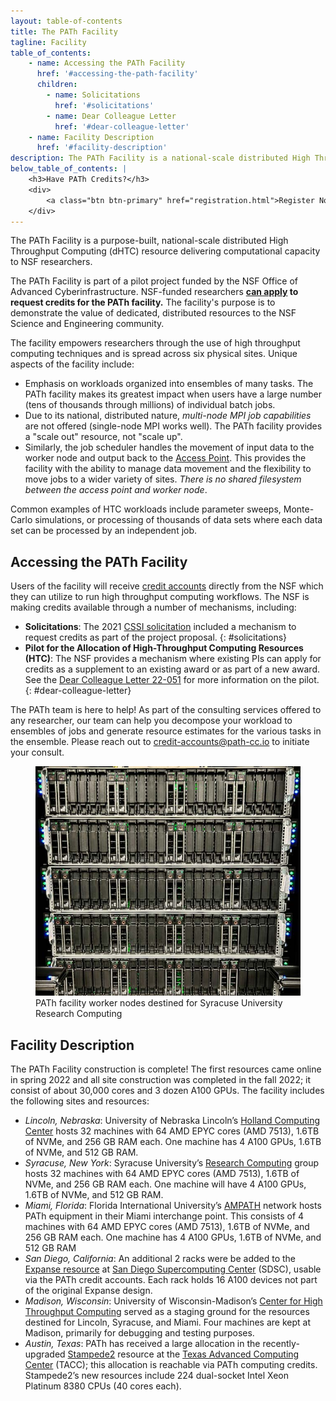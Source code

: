 ```yaml
---
layout: table-of-contents
title: The PATh Facility
tagline: Facility
table_of_contents:
    - name: Accessing the PATh Facility
      href: '#accessing-the-path-facility'
      children:
        - name: Solicitations
          href: '#solicitations'
        - name: Dear Colleague Letter
          href: '#dear-colleague-letter'
    - name: Facility Description
      href: '#facility-description'
description: The PATh Facility is a national-scale distributed High Throughput Computing resource to deliver computational capacity to NSF researchers through dHTC.
below_table_of_contents: |
    <h3>Have PATh Credits?</h3>
    <div>
        <a class="btn btn-primary" href="registration.html">Register Now</a>
    </div>
---
```



The PATh Facility is a purpose-built, national-scale distributed High Throughput Computing (dHTC) resource delivering computational capacity to NSF researchers.

The PATh Facility is part of a pilot project funded by the NSF Office of Advanced Cyberinfrastructure.  NSF-funded researchers **[can apply](https://www.nsf.gov/pubs/2022/nsf22051/nsf22051.jsp) to request credits for the PATh facility.**  The facility's purpose is to demonstrate the value of dedicated, distributed resources to the NSF Science and Engineering community.

The facility empowers researchers through the use of high throughput computing techniques and is spread across six physical sites.  Unique aspects of the facility include:

   * Emphasis on workloads organized into ensembles of many tasks.  The PATh facility makes its greatest impact when users have a large number (tens of thousands through millions) of individual batch jobs.
   * Due to its national, distributed nature, _multi-node MPI job capabilities_ are not offered (single-node MPI works well).  The PATh facility provides a "scale out" resource, not "scale up".
   * Similarly, the job scheduler handles the movement of input data to the worker node and output back to the [Access Point](https://osg-htc.org/services/access-point.html).  This provides the facility with the ability to manage data movement and the flexibility to move jobs to a wider variety of sites. _There is no shared filesystem between the access point and worker node_.

Common examples of HTC workloads include parameter sweeps, Monte-Carlo simulations, or processing of thousands of data sets where each data set can be processed by an independent job.

## Accessing the PATh Facility

Users of the facility will receive [credit accounts](/services/credit-accounts/) directly from the NSF which they can utilize to run high throughput computing workflows.  The NSF is making credits available through a number of mechanisms, including:

- **Solicitations**: The 2021 [CSSI solicitation](https://www.nsf.gov/pubs/2021/nsf21617/nsf21617.pdf) included a mechanism to request credits as part of the project proposal. 
{: #solicitations}
- **Pilot for the Allocation of High-Throughput Computing Resources (HTC)**: The NSF provides a mechanism where existing PIs can apply for credits as a supplement to an existing award or as part of a new award.  See the [Dear Colleague Letter 22-051](https://www.nsf.gov/pubs/2022/nsf22051/nsf22051.jsp) for more information on the pilot.
{: #dear-colleague-letter}

The PATh team is here to help!  As part of the consulting services offered to any researcher, our team can help you decompose your workload to ensembles of jobs and generate resource estimates for the various tasks in the ensemble.  Please reach out to [credit-accounts@path-cc.io](mailto:credit-accounts@path-cc.io) to initiate your consult.


<div class="row justify-content-center py-3 pb-4">
    <div class="col-12 col-sm-10 col-md-8">
        <figure>
            <img class="img-fluid" src="/images/PATh_Facility_Preview.jpg" alt="Image of the PATh Servers" />
            <figcaption class="p-1 bg-light">PATh facility worker nodes destined for Syracuse University Research Computing</figcaption>
        </figure>
    </div>
</div>


## Facility Description

The PATh Facility construction is complete! The first resources came online in spring 2022 and all site construction was completed in the fall 2022; it consist of about 30,000 cores and 3 dozen A100 GPUs.  The facility includes the following sites and resources:

- *Lincoln, Nebraska*: University of Nebraska Lincoln’s [Holland Computing Center](https://hcc.unl.edu/) hosts 32 machines with 64 AMD EPYC cores (AMD 7513), 1.6TB of NVMe, and 256 GB RAM each.  One machine has 4 A100 GPUs, 1.6TB of NVMe, and 512 GB RAM.
- *Syracuse, New York*: Syracuse University’s [Research Computing](https://researchcomputing.syr.edu/) group hosts 32 machines with 64 AMD EPYC cores (AMD 7513), 1.6TB of NVMe, and 256 GB RAM each.  One machine will have 4 A100 GPUs, 1.6TB of NVMe, and 512 GB RAM.
- *Miami, Florida*: Florida International University’s [AMPATH](https://ampath.net/) network hosts PATh equipment in their Miami interchange point.  This consists of 4 machines with 64 AMD EPYC cores (AMD 7513), 1.6TB of NVMe, and 256 GB RAM each.  One machine has 4 A100 GPUs, 1.6TB of NVMe, and 512 GB RAM
- *San Diego, California*: An additional 2 racks were be added to the [Expanse resource](https://www.sdsc.edu/support/user_guides/expanse.html) at [San Diego Supercomputing Center](https://www.sdsc.edu/) (SDSC), usable via the PATh credit accounts.  Each rack holds 16 A100 devices not part of the original Expanse design.  
- *Madison, Wisconsin*: University of Wisconsin-Madison’s [Center for High Throughput Computing](https://chtc.cs.wisc.edu/) served as a staging ground for the resources destined for Lincoln, Syracuse, and Miami.  Four machines are kept at Madison, primarily for debugging and testing purposes.
- *Austin, Texas*: PATh has received a large allocation in the recently-upgraded [Stampede2](https://www.tacc.utexas.edu/-/nsf-extends-lifespan-of-tacc-s-stampede2-supercomputer-through-june-2023) resource at the [Texas Advanced Computing Center](https://tacc.utexas.edu) (TACC); this allocation is reachable via PATh computing credits.  Stampede2’s new resources include 224 dual-socket Intel Xeon Platinum 8380 CPUs (40 cores each).



